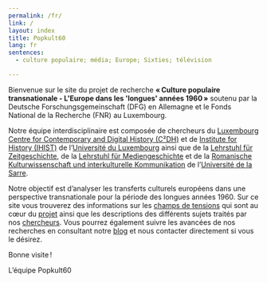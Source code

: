 ```yaml
---
permalink: /fr/
link: /
layout: index
title: Popkult60
lang: fr
sentences:
  - culture populaire; média; Europe; Sixties; télévision

---
```


Bienvenue sur le site du projet de recherche **« Culture populaire transnationale - L'Europe dans les 'longues' années 1960 »** soutenu par la Deutsche Forschungsgemeinschaft (DFG) en Allemagne et le Fonds National de la Recherche (FNR) au Luxembourg.  

Notre équipe interdisciplinaire est composée de chercheurs du [Luxembourg Centre for Contemporary and Digital History (C²DH)](https://c2dh.uni.lu) et de [Institute for History (IHIST)](https://history.uni.lu/) de l’[Université du Luxembourg](https://wwwfr.uni.lu/) ainsi que de la [Lehrstuhl für Zeitgeschichte](https://www.uni-saarland.de/lehrstuhl/zeitgeschichte/hueser.html), de la [Lehrstuhl für Mediengeschichte](http://www.kmg.uni-saarland.de) et de la [Romanische Kulturwissenschaft und interkulturelle Kommunikation](http://www.kmg.uni-saarland.de) de l’[Université de la Sarre](https://www.uni-saarland.de/nc/startseite.html). 

Notre objectif est d’analyser les transferts culturels européens dans une perspective transnationale pour la période des longues années 1960. Sur ce site vous trouverez des informations sur les [champs de tensions](https://c2dh.github.io/popkult60/fields/) qui sont au cœur du [projet](https://c2dh.github.io/popkult60/about/) ainsi que les descriptions des différents sujets traités par nos [chercheurs](https://c2dh.github.io/popkult60/people/). Vous pourrez également suivre les avancées de nos recherches en consultant notre [blog](https://c2dh.github.io/popkult60/blog/) et nous contacter directement si vous le désirez. 

Bonne visite ! 

L’équipe Popkult60
